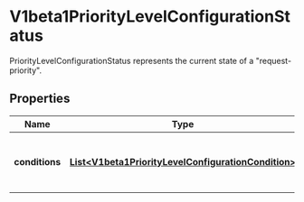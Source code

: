 

# V1beta1PriorityLevelConfigurationStatus

PriorityLevelConfigurationStatus represents the current state of a \"request-priority\".
## Properties

Name | Type | Description | Notes
------------ | ------------- | ------------- | -------------
**conditions** | [**List&lt;V1beta1PriorityLevelConfigurationCondition&gt;**](V1beta1PriorityLevelConfigurationCondition.md) | &#x60;conditions&#x60; is the current state of \&quot;request-priority\&quot;. |  [optional]



